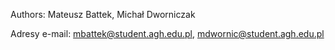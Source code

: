 Authors: Mateusz Battek, Michał Dworniczak

Adresy e-mail: mbattek@student.agh.edu.pl, mdwornic@student.agh.edu.pl

